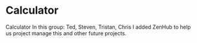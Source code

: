 # Calculator
Calculator
In this group:
Ted, Steven, Tristan, Chris
I added ZenHub to help us project manage this and other future projects.
